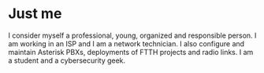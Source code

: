 # Just me

I consider myself a professional, young, organized and responsible person. I am working in an ISP and I am a network technician. I also configure and maintain Asterisk PBXs, deployments of FTTH projects and radio links. I am a student and a cybersecurity geek.
